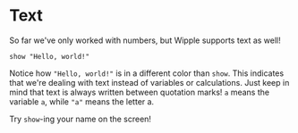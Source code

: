 # Text

So far we've only worked with numbers, but Wipple supports text as well!

```wipple
show "Hello, world!"
```

Notice how `"Hello, world!"` is in a different color than `show`. This indicates that we're dealing with text instead of variables or calculations. Just keep in mind that text is always written between quotation marks! `a` means the variable `a`, while `"a"` means the letter a.

Try `show`-ing your name on the screen!
